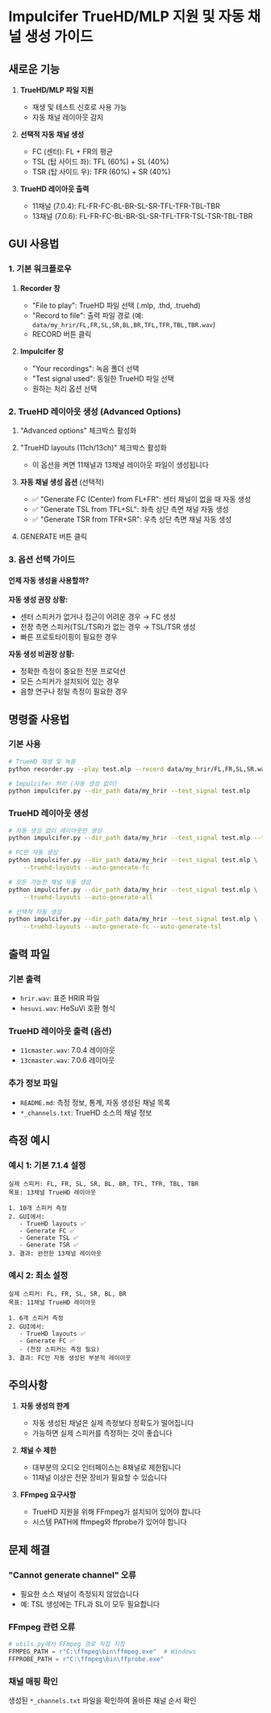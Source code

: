 # Impulcifer TrueHD/MLP 지원 및 자동 채널 생성 가이드

## 새로운 기능

1. **TrueHD/MLP 파일 지원**
   - 재생 및 테스트 신호로 사용 가능
   - 자동 채널 레이아웃 감지

2. **선택적 자동 채널 생성**
   - FC (센터): FL + FR의 평균
   - TSL (탑 사이드 좌): TFL (60%) + SL (40%)
   - TSR (탑 사이드 우): TFR (60%) + SR (40%)

3. **TrueHD 레이아웃 출력**
   - 11채널 (7.0.4): FL-FR-FC-BL-BR-SL-SR-TFL-TFR-TBL-TBR
   - 13채널 (7.0.6): FL-FR-FC-BL-BR-SL-SR-TFL-TFR-TSL-TSR-TBL-TBR

## GUI 사용법

### 1. 기본 워크플로우

1. **Recorder 창**
   - "File to play": TrueHD 파일 선택 (.mlp, .thd, .truehd)
   - "Record to file": 출력 파일 경로 (예: `data/my_hrir/FL,FR,SL,SR,BL,BR,TFL,TFR,TBL,TBR.wav`)
   - RECORD 버튼 클릭

2. **Impulcifer 창**
   - "Your recordings": 녹음 폴더 선택
   - "Test signal used": 동일한 TrueHD 파일 선택
   - 원하는 처리 옵션 선택

### 2. TrueHD 레이아웃 생성 (Advanced Options)

1. "Advanced options" 체크박스 활성화

2. "TrueHD layouts (11ch/13ch)" 체크박스 활성화
   - 이 옵션을 켜면 11채널과 13채널 레이아웃 파일이 생성됩니다

3. **자동 채널 생성 옵션** (선택적)
   - ✅ "Generate FC (Center) from FL+FR": 센터 채널이 없을 때 자동 생성
   - ✅ "Generate TSL from TFL+SL": 좌측 상단 측면 채널 자동 생성
   - ✅ "Generate TSR from TFR+SR": 우측 상단 측면 채널 자동 생성

4. GENERATE 버튼 클릭

### 3. 옵션 선택 가이드

#### 언제 자동 생성을 사용할까?

**자동 생성 권장 상황:**
- 센터 스피커가 없거나 접근이 어려운 경우 → FC 생성
- 천장 측면 스피커(TSL/TSR)가 없는 경우 → TSL/TSR 생성
- 빠른 프로토타이핑이 필요한 경우

**자동 생성 비권장 상황:**
- 정확한 측정이 중요한 전문 프로덕션
- 모든 스피커가 설치되어 있는 경우
- 음향 연구나 정밀 측정이 필요한 경우

## 명령줄 사용법

### 기본 사용
```bash
# TrueHD 재생 및 녹음
python recorder.py --play test.mlp --record data/my_hrir/FL,FR,SL,SR.wav

# Impulcifer 처리 (자동 생성 없이)
python impulcifer.py --dir_path data/my_hrir --test_signal test.mlp
```

### TrueHD 레이아웃 생성
```bash
# 자동 생성 없이 레이아웃만 생성
python impulcifer.py --dir_path data/my_hrir --test_signal test.mlp --truehd-layouts

# FC만 자동 생성
python impulcifer.py --dir_path data/my_hrir --test_signal test.mlp \
    --truehd-layouts --auto-generate-fc

# 모든 가능한 채널 자동 생성
python impulcifer.py --dir_path data/my_hrir --test_signal test.mlp \
    --truehd-layouts --auto-generate-all

# 선택적 자동 생성
python impulcifer.py --dir_path data/my_hrir --test_signal test.mlp \
    --truehd-layouts --auto-generate-fc --auto-generate-tsl
```

## 출력 파일

### 기본 출력
- `hrir.wav`: 표준 HRIR 파일
- `hesuvi.wav`: HeSuVi 호환 형식

### TrueHD 레이아웃 출력 (옵션)
- `11cmaster.wav`: 7.0.4 레이아웃
- `13cmaster.wav`: 7.0.6 레이아웃

### 추가 정보 파일
- `README.md`: 측정 정보, 통계, 자동 생성된 채널 목록
- `*_channels.txt`: TrueHD 소스의 채널 정보

## 측정 예시

### 예시 1: 기본 7.1.4 설정
```
실제 스피커: FL, FR, SL, SR, BL, BR, TFL, TFR, TBL, TBR
목표: 13채널 TrueHD 레이아웃

1. 10개 스피커 측정
2. GUI에서:
   - TrueHD layouts ✅
   - Generate FC ✅
   - Generate TSL ✅
   - Generate TSR ✅
3. 결과: 완전한 13채널 레이아웃
```

### 예시 2: 최소 설정
```
실제 스피커: FL, FR, SL, SR, BL, BR
목표: 11채널 TrueHD 레이아웃

1. 6개 스피커 측정
2. GUI에서:
   - TrueHD layouts ✅
   - Generate FC ✅
   - (천장 스피커는 측정 필요)
3. 결과: FC만 자동 생성된 부분적 레이아웃
```

## 주의사항

1. **자동 생성의 한계**
   - 자동 생성된 채널은 실제 측정보다 정확도가 떨어집니다
   - 가능하면 실제 스피커를 측정하는 것이 좋습니다

2. **채널 수 제한**
   - 대부분의 오디오 인터페이스는 8채널로 제한됩니다
   - 11채널 이상은 전문 장비가 필요할 수 있습니다

3. **FFmpeg 요구사항**
   - TrueHD 지원을 위해 FFmpeg가 설치되어 있어야 합니다
   - 시스템 PATH에 ffmpeg와 ffprobe가 있어야 합니다

## 문제 해결

### "Cannot generate channel" 오류
- 필요한 소스 채널이 측정되지 않았습니다
- 예: TSL 생성에는 TFL과 SL이 모두 필요합니다

### FFmpeg 관련 오류
```python
# utils.py에서 FFmpeg 경로 직접 지정
FFMPEG_PATH = r"C:\ffmpeg\bin\ffmpeg.exe"  # Windows
FFPROBE_PATH = r"C:\ffmpeg\bin\ffprobe.exe"
```

### 채널 매핑 확인
생성된 `*_channels.txt` 파일을 확인하여 올바른 채널 순서 확인